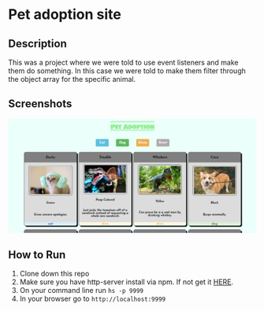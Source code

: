 # Pet adoption site
## Description
This was a project where we were told to use event listeners and make them do something. In this case we were told to make them filter through the object array for the specific animal.
## Screenshots
![screenshot](/screenshots/Shot1.png)
## How to Run
1. Clone down this repo
1. Make sure you have http-server install via npm. If not get it [HERE](https://www.npmjs.com/package/http-server).
1. On your command line run `hs -p 9999`
1. In your browser go to `http://localhost:9999`